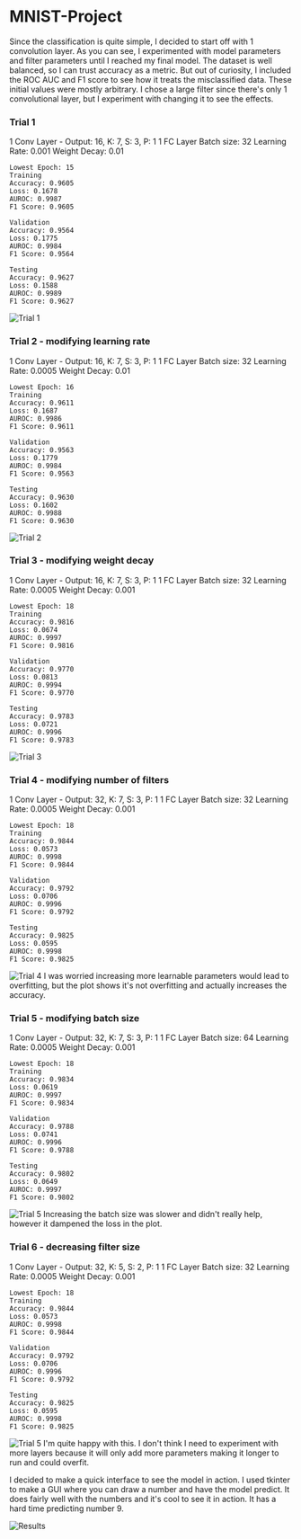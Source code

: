 # MNIST-Project
Since the classification is quite simple, I decided to start off with 1 convolution layer. As you can see, I experimented with model parameters and filter parameters until I reached my final model. The dataset is well balanced, so I can trust accuracy as a metric. But out of curiosity, I included the ROC AUC and F1 score to see how it treats the misclassified data.
These initial values were mostly arbitrary. I chose a large filter since there's only 1 convolutional layer, but I experiment with changing it to see the effects.
### Trial 1
1 Conv Layer - Output: 16, K: 7, S: 3, P: 1
1 FC Layer
Batch size: 32
Learning Rate: 0.001
Weight Decay: 0.01

    Lowest Epoch: 15
    Training
    Accuracy: 0.9605
    Loss: 0.1678
    AUROC: 0.9987
    F1 Score: 0.9605

    Validation
    Accuracy: 0.9564
    Loss: 0.1775
    AUROC: 0.9984
    F1 Score: 0.9564

    Testing
    Accuracy: 0.9627
    Loss: 0.1588
    AUROC: 0.9989
    F1 Score: 0.9627

![Trial 1](./plots/trial_1.png)
### Trial 2 - modifying learning rate
1 Conv Layer - Output: 16, K: 7, S: 3, P: 1
1 FC Layer
Batch size: 32
Learning Rate: 0.0005
Weight Decay: 0.01

    Lowest Epoch: 16
    Training
    Accuracy: 0.9611
    Loss: 0.1687
    AUROC: 0.9986
    F1 Score: 0.9611

    Validation
    Accuracy: 0.9563
    Loss: 0.1779
    AUROC: 0.9984
    F1 Score: 0.9563

    Testing
    Accuracy: 0.9630
    Loss: 0.1602
    AUROC: 0.9988
    F1 Score: 0.9630

![Trial 2](./plots/trial_2.png)
### Trial 3 - modifying weight decay
1 Conv Layer - Output: 16, K: 7, S: 3, P: 1
1 FC Layer
Batch size: 32
Learning Rate: 0.0005
Weight Decay: 0.001

    Lowest Epoch: 18
    Training
    Accuracy: 0.9816
    Loss: 0.0674
    AUROC: 0.9997
    F1 Score: 0.9816

    Validation
    Accuracy: 0.9770
    Loss: 0.0813
    AUROC: 0.9994
    F1 Score: 0.9770

    Testing
    Accuracy: 0.9783
    Loss: 0.0721
    AUROC: 0.9996
    F1 Score: 0.9783

![Trial 3](./plots/trial_3.png)
### Trial 4 - modifying number of filters
1 Conv Layer - Output: 32, K: 7, S: 3, P: 1
1 FC Layer
Batch size: 32
Learning Rate: 0.0005
Weight Decay: 0.001

    Lowest Epoch: 18
    Training
    Accuracy: 0.9844
    Loss: 0.0573
    AUROC: 0.9998
    F1 Score: 0.9844

    Validation
    Accuracy: 0.9792
    Loss: 0.0706
    AUROC: 0.9996
    F1 Score: 0.9792

    Testing
    Accuracy: 0.9825
    Loss: 0.0595
    AUROC: 0.9998
    F1 Score: 0.9825

![Trial 4](./plots/trial_4.png)
I was worried increasing more learnable parameters would lead to overfitting, but the plot shows it's not overfitting and actually increases the accuracy.
### Trial 5 - modifying batch size
1 Conv Layer - Output: 32, K: 7, S: 3, P: 1
1 FC Layer
Batch size: 64
Learning Rate: 0.0005
Weight Decay: 0.001

    Lowest Epoch: 18
    Training
    Accuracy: 0.9834
    Loss: 0.0619
    AUROC: 0.9997
    F1 Score: 0.9834

    Validation
    Accuracy: 0.9788
    Loss: 0.0741
    AUROC: 0.9996
    F1 Score: 0.9788

    Testing
    Accuracy: 0.9802
    Loss: 0.0649
    AUROC: 0.9997
    F1 Score: 0.9802

![Trial 5](./plots/trial_5.png)
Increasing the batch size was slower and didn't really help, however it dampened the loss in the plot.
### Trial 6 - decreasing filter size
1 Conv Layer - Output: 32, K: 5, S: 2, P: 1
1 FC Layer
Batch size: 32
Learning Rate: 0.0005
Weight Decay: 0.001

    Lowest Epoch: 18
    Training
    Accuracy: 0.9844
    Loss: 0.0573
    AUROC: 0.9998
    F1 Score: 0.9844

    Validation
    Accuracy: 0.9792
    Loss: 0.0706
    AUROC: 0.9996
    F1 Score: 0.9792

    Testing
    Accuracy: 0.9825
    Loss: 0.0595
    AUROC: 0.9998
    F1 Score: 0.9825

![Trial 5](./plots/trial_5.png)
I'm quite happy with this. I don't think I need to experiment with more layers because it will only add more parameters making it longer to run and could overfit.

I decided to make a quick interface to see the model in action. I used tkinter to make a GUI where you can draw a number and have the model predict. It does fairly well with the numbers and it's cool to see it in action. It has a hard time predicting number 9.

![Results](./plots/mnist_results.gif)
